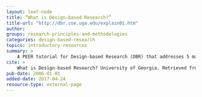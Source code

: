 ```yaml
---
layout: leaf-node
title: “What is Design-based Research?”
title-url: "http://dbr.coe.uga.edu/explain01.htm"
author: 
groups: research-principles-and-methodologies
categories: design-based-research
topics: introductory-resources
summary: >
    A PEER tutorial for Design-based Research (DBR) that addresses 5 main questions. What is DBR? How does DBR differ from other approaches? How did DBR get started? What are the benefits of DBR? What are some critical perspective?
cite: >
    What is Design-based Research? University of Georgia. Retrieved from http://dbr.coe.uga.edu/explain01.htm
pub-date: 2006-01-01
added-date: 2017-04-24
resource-type: external-page
---
```

